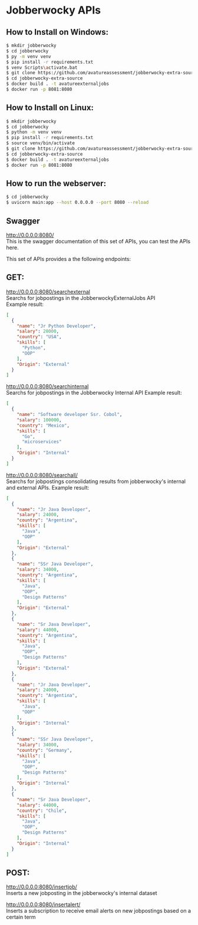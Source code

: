 # Jobberwocky APIs

## How to Install on Windows:
```bash
$ mkdir jobberwocky
$ cd jobberwocky
$ py -m venv venv 
$ pip install -r requirements.txt
$ venv Scripts\activate.bat
$ git clone https://github.com/avatureassessment/jobberwocky-extra-source.git
$ cd jobberwocky-extra-source
$ docker build . -t avatureexternaljobs
$ docker run -p 8081:8080 
```

## How to Install on Linux:
```bash
$ mkdir jobberwocky
$ cd jobberwocky
$ python -m venv venv
$ pip install -r requirements.txt
$ source venv/bin/activate
$ git clone https://github.com/avatureassessment/jobberwocky-extra-source.git
$ cd jobberwocky-extra-source
$ docker build . -t avatureexternaljobs
$ docker run -p 8081:8080 
```
## How to run the webserver:
```bash
$ cd jobberwocky
$ uvicorn main:app --host 0.0.0.0 --port 8080 --reload
```
## Swagger
http://0.0.0.0:8080/ \
This is the swagger documentation of this set of APIs, you can test the APIs here.

This set of APIs provides a the following endpoints:

## GET:
http://0.0.0.0:8080/searchexternal \
Searchs for jobpostings in the JobberwockyExternalJobs API \
Example result:
```json
[
  {
    "name": "Jr Python Developer",
    "salary": 28000,
    "country": "USA",
    "skills": [
      "Python",
      "OOP"
    ],
    "Origin": "External"
  }
]
```


http://0.0.0.0:8080/searchinternal \
Searchs for jobpostings in the Jobberwocky Internal API 
Example result: 
```json
[
  {
    "name": "Software developer Ssr. Cobol",
    "salary": 100000,
    "country": "Mexico",
    "skills": [
      "Go",
      "microservices"
    ],
    "Origin": "Internal"
  }
]
```

http://0.0.0.0:8080/searchall/ \
Searchs for jobpostings consolidating results from jobberwocky's internal and external APIs. 
Example result:
```json
[
  {
    "name": "Jr Java Developer",
    "salary": 24000,
    "country": "Argentina",
    "skills": [
      "Java",
      "OOP"
    ],
    "Origin": "External"
  },
  {
    "name": "SSr Java Developer",
    "salary": 34000,
    "country": "Argentina",
    "skills": [
      "Java",
      "OOP",
      "Design Patterns"
    ],
    "Origin": "External"
  },
  {
    "name": "Sr Java Developer",
    "salary": 44000,
    "country": "Argentina",
    "skills": [
      "Java",
      "OOP",
      "Design Patterns"
    ],
    "Origin": "External"
  },
  {
    "name": "Jr Java Developer",
    "salary": 24000,
    "country": "Argentina",
    "skills": [
      "Java",
      "OOP"
    ],
    "Origin": "Internal"
  },
  {
    "name": "SSr Java Developer",
    "salary": 34000,
    "country": "Germany",
    "skills": [
      "Java",
      "OOP",
      "Design Patterns"
    ],
    "Origin": "Internal"
  },
  {
    "name": "Sr Java Developer",
    "salary": 44000,
    "country": "Chile",
    "skills": [
      "Java",
      "OOP",
      "Design Patterns"
    ],
    "Origin": "Internal"
  }
]
```

## POST:
http://0.0.0.0:8080/insertjob/ \
Inserts a new jobposting in the jobberwocky's internal dataset

http://0.0.0.0:8080/insertalert/ \
Inserts a subscription to receive email alerts on new jobpostings based on a certain term 


